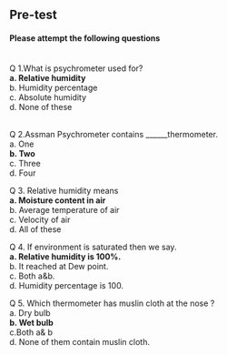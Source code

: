 ## <b> Pre-test</b>
#### Please attempt the following questions

<br>
Q 1.What is psychrometer used for?  <br>
<b>a. Relative humidity </b><br>
b. Humidity percentage <br>
c. Absolute humidity<br>
d. None of these<br><br>

Q 2.Assman Psychrometer contains ______thermometer.<br>
a. One<br>
<b>b. Two</b><br>
c. Three<br>
d. Four<br>

Q 3. Relative humidity means  <br>
<b>a. Moisture content in air</b><br>
b. Average temperature of air<br>
c. Velocity of air<br>
d. All of these<br>

Q 4. If environment is saturated then we say. <br>
<b>a. Relative humidity is 100%.</b><br>
b. It reached at Dew point.   <br>
c. Both a&b. <br>
d. Humidity percentage is 100.<br>

Q 5. Which thermometer has muslin cloth at the nose ?<br>
a. Dry bulb<br>
<b>b. Wet bulb</b><br>
c.Both a& b <br>
d. None of them contain muslin cloth.<br>

